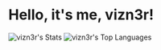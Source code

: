 # Hello, it's me, vizn3r!

![vizn3r's Stats](https://github-readme-stats.vercel.app/api?username=vizn3r&theme=highcontrast&show_icons=true&hide_border=true&count_private=true)
![vizn3r's Top Languages](https://github-readme-stats.vercel.app/api/top-langs/?username=vizn3r&theme=highcontrast&show_icons=true&hide_border=true&layout=compact)

